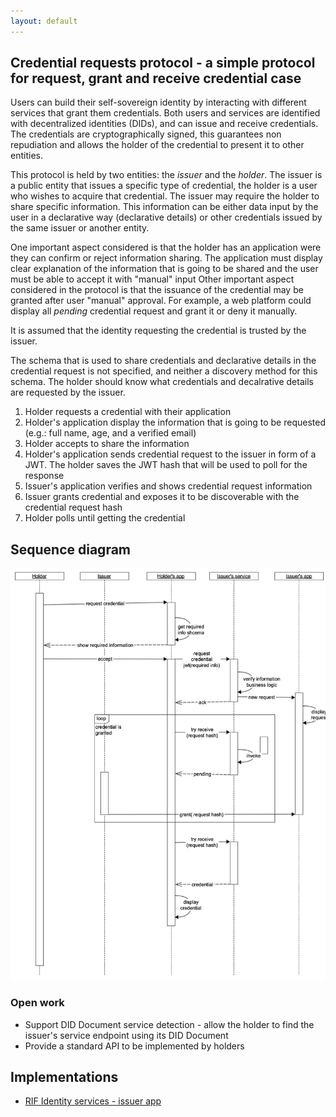 ```yaml
---
layout: default
---
```


## Credential requests protocol - a simple protocol for request, grant and receive credential case

Users can build their self-sovereign identity by interacting with different services that grant them credentials. Both users and services are identified with decentralized identities (DIDs), and can issue and receive credentials. The credentials are cryptographically signed, this guarantees non repudiation and allows the holder of the credential to present it to other entities.

This protocol is held by two entities: the _issuer_ and the _holder_. The issuer is a public entity that issues a specific type of credential, the holder is a user who wishes to acquire that credential. The issuer may require the holder to share specific information. This information can be either data input by the user in a declarative way (declarative details) or other credentials issued by the same issuer or another entity.

One important aspect considered is that the holder has an application were they can confirm or reject information sharing. The application must display clear explanation of the information that is going to be shared and the user must be able to accept it with "manual" input Other important aspect considered in the protocol is that the issuance of the credential may be granted after user "manual" approval. For example, a web platform could display all _pending_ credential request and grant it or deny it manually.

It is assumed that the identity requesting the credential is trusted by the issuer.

The schema that is used to share credentials and declarative details in the credential request is not specified, and neither a discovery method for this schema. The holder should know what credentials and decalrative details are requested by the issuer.

1. Holder requests a credential with their application
2. Holder's application display the information that is going to be requested (e.g.: full name, age, and a verified email)
3. Holder accepts to share the information
4. Holder's application sends credential request to the issuer in form of a JWT. The holder saves the JWT hash that will be used to poll for the response
5. Issuer's application verifies and shows credential request information
6. Issuer grants credential and exposes it to be discoverable with the credential request hash
7. Holder polls until getting the credential

## Sequence diagram

![credential requests](/assets/img/ssi/09_credential_requests.png)

### Open work

- Support DID Document service detection - allow the holder to find the issuer's service endpoint using its DID Document
- Provide a standard API to be implemented by holders

## Implementations

- [RIF Identity services - issuer app](https://github.com/rsksmart/rif-identity-services)
